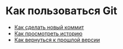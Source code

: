 # Как пользоваться Git
- [Как сделать новый коммит](./commit_help.md)
- [Как просмотреть историю](./log_help.md)
- [Как вернуться к прошлой версии](./reset_help.md)